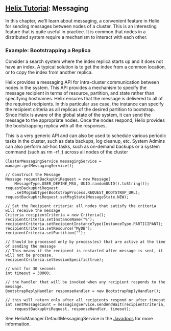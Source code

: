 <!---
Licensed to the Apache Software Foundation (ASF) under one
or more contributor license agreements.  See the NOTICE file
distributed with this work for additional information
regarding copyright ownership.  The ASF licenses this file
to you under the Apache License, Version 2.0 (the
"License"); you may not use this file except in compliance
with the License.  You may obtain a copy of the License at

  http://www.apache.org/licenses/LICENSE-2.0

Unless required by applicable law or agreed to in writing,
software distributed under the License is distributed on an
"AS IS" BASIS, WITHOUT WARRANTIES OR CONDITIONS OF ANY
KIND, either express or implied.  See the License for the
specific language governing permissions and limitations
under the License.
-->

<head>
  <title>Tutorial - Messaging</title>
</head>

## [Helix Tutorial](./Tutorial.html): Messaging

In this chapter, we\'ll learn about messaging, a convenient feature in Helix for sending messages between nodes of a cluster.  This is an interesting feature that is quite useful in practice. It is common that nodes in a distributed system require a mechanism to interact with each other.

### Example: Bootstrapping a Replica

Consider a search system  where the index replica starts up and it does not have an index. A typical solution is to get the index from a common location, or to copy the index from another replica.

Helix provides a messaging API for intra-cluster communication between nodes in the system.  This API provides a mechanism to specify the message recipient in terms of resource, partition, and state rather than specifying hostnames.  Helix ensures that the message is delivered to all of the required recipients. In this particular use case, the instance can specify the recipient criteria as all replicas of the desired partition to bootstrap.
Since Helix is aware of the global state of the system, it can send the message to the appropriate nodes. Once the nodes respond, Helix provides the bootstrapping replica with all the responses.

This is a very generic API and can also be used to schedule various periodic tasks in the cluster, such as data backups, log cleanup, etc.
System Admins can also perform ad-hoc tasks, such as on-demand backups or a system command (such as rm -rf ;) across all nodes of the cluster

```
ClusterMessagingService messagingService = manager.getMessagingService();

// Construct the Message
Message requestBackupUriRequest = new Message(
    MessageType.USER_DEFINE_MSG, UUID.randomUUID().toString());
requestBackupUriRequest
    .setMsgSubType(BootstrapProcess.REQUEST_BOOTSTRAP_URL);
requestBackupUriRequest.setMsgState(MessageState.NEW);

// Set the Recipient criteria: all nodes that satisfy the criteria will receive the message
Criteria recipientCriteria = new Criteria();
recipientCriteria.setInstanceName("%");
recipientCriteria.setRecipientInstanceType(InstanceType.PARTICIPANT);
recipientCriteria.setResource("MyDB");
recipientCriteria.setPartition("");

// Should be processed only by process(es) that are active at the time of sending the message
// This means if the recipient is restarted after message is sent, it will not be processe.
recipientCriteria.setSessionSpecific(true);

// wait for 30 seconds
int timeout = 30000;

// the handler that will be invoked when any recipient responds to the message.
BootstrapReplyHandler responseHandler = new BootstrapReplyHandler();

// this will return only after all recipients respond or after timeout
int sentMessageCount = messagingService.sendAndWait(recipientCriteria,
    requestBackupUriRequest, responseHandler, timeout);
```

See HelixManager.DefaultMessagingService in the [Javadocs](http://helix.apache.org/javadocs/0.9.7/reference/org/apache/helix/messaging/DefaultMessagingService.html) for more information.
